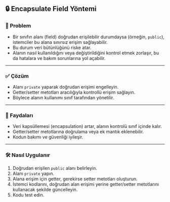 ## 🔒 Encapsulate Field Yöntemi

### 🐞 Problem

- Bir sınıfın alanı (field) doğrudan erişilebilir durumdaysa (örneğin, `public`), istemciler bu alana sınırsız erişim sağlayabilir.
- Bu durum veri bütünlüğünü riske atar.
- Alanın nasıl kullanıldığını veya değiştirildiğini kontrol etmek zorlaşır, bu da hatalara ve bakım sorunlarına yol açabilir.

---

### ✅ Çözüm

- Alanı `private` yaparak doğrudan erişimi engelleyin.
- Getter/setter metotları aracılığıyla kontrollü erişim sağlayın.
- Böylece alanın kullanımı sınıf tarafından yönetilir.

---

### 🌱 Faydaları

- Veri kapsüllemesi (encapsulation) artar, alanın kontrolü sınıf içinde kalır.
- Getter/setter metotlarına doğrulama veya ek mantık eklenebilir.
- Kodun bakımı ve güvenliği iyileşir.

---

### 🛠️ Nasıl Uygulanır

1. Doğrudan erişilen `public` alanı belirleyin.
2. Alanı `private` yapın.
3. Alana erişim için getter, gerekirse setter metotları oluşturun.
4. İstemci kodlarını, doğrudan alan erişimi yerine getter/setter metotlarını kullanacak şekilde güncelleyin.
5. Kodu test edin.



